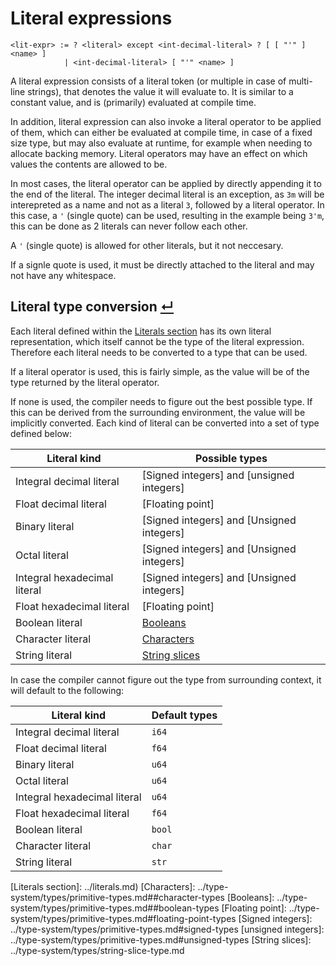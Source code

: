 # Literal expressions
```
<lit-expr> := ? <literal> except <int-decimal-literal> ? [ [ "'" ] <name> ]
            | <int-decimal-literal> [ "'" <name> ]
```
A literal expression consists of a literal token (or multiple in case of multi-line strings), that denotes the value it will evaluate to.
It is similar to a constant value, and is (primarily) evaluated at compile time.

In addition, literal expression can also invoke a literal operator to be applied of them, which can either be evaluated at compile time, in case of a fixed size type, but may also evaluate at runtime, for example when needing to allocate backing memory.
Literal operators may have an effect on which values the contents are allowed to be.

In most cases, the literal operator can be applied by directly appending it to the end of the literal.
The integer decimal literal is an exception, as `3m` will be interepreted as a name and not as a literal `3`, followed by a literal operator.
In this case, a `'` (single quote) can be used, resulting in the example being `3'm`, this can be done as 2 literals can never follow each other.

A `'` (single quote) is allowed for other literals, but it not neccesary.

If a signle quote is used, it must be directly attached to the literal and may not have any whitespace.

## Literal type conversion [↵](#literal-expression)

Each literal defined within the [Literals section](../literals.md) has its own literal representation, which itself cannot be the type of the literal expression.
Therefore each literal needs to be converted to a type that can be used.

If a literal operator is used, this is fairly simple, as the value will be of the type returned by the literal operator.

If none is used, the compiler needs to figure out the best possible type. If this can be derived from the surrounding environment, the value will be implicitly converted.
Each kind of literal can be converted into a set of type defined below:

Literal kind                 | Possible types
-----------------------------|----------------
Integral decimal literal     | [Signed integers] and [unsigned integers]
Float decimal literal        | [Floating point]
Binary literal               | [Signed integers] and [Unsigned integers]
Octal literal                | [Signed integers] and [Unsigned integers]
Integral hexadecimal literal | [Signed integers] and [Unsigned integers]
Float hexadecimal literal    | [Floating point]
Boolean literal              | [Booleans](../type-system/types/primitive-types.md##boolean-types)
Character literal            | [Characters](../type-system/types/primitive-types.md##character-types)
String literal               | [String slices](../type-system/types/string-slice-type.md)

In case the compiler cannot figure out the type from surrounding context, it will default to the following:

Literal kind                 | Default types
-----------------------------|----------------
Integral decimal literal     | `i64`
Float decimal literal        | `f64`
Binary literal               | `u64`
Octal literal                | `u64`
Integral hexadecimal literal | `u64`
Float hexadecimal literal    | `f64`
Boolean literal              | `bool`
Character literal            | `char`
String literal               | `str`



[Literals section]:  ../literals.md)
[Characters]:        ../type-system/types/primitive-types.md##character-types
[Booleans]:          ../type-system/types/primitive-types.md##boolean-types
[Floating point]:    ../type-system/types/primitive-types.md#floating-point-types
[Signed integers]:   ../type-system/types/primitive-types.md#signed-types
[unsigned integers]: ../type-system/types/primitive-types.md#unsigned-types
[String slices]:     ../type-system/types/string-slice-type.md